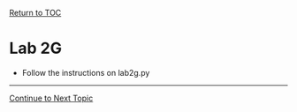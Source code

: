 <a href="https://github.com/CyberTrainingUSAF/07-Python-Programming/blob/master/00-Table-of-Contents.md" rel="Return to TOC"> Return to TOC </a>

# Lab 2G

* Follow the instructions on lab2g.py

---

<a href="https://github.com/CyberTrainingUSAF/07-Python-Programming/blob/master/02_Data_Types/06_tuples.md" rel="Continue to Next Topic"> Continue to Next Topic </a>
